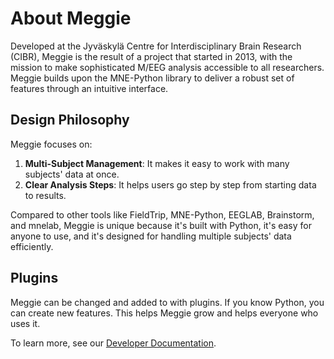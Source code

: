 # About Meggie

Developed at the Jyväskylä Centre for Interdisciplinary Brain Research (CIBR), Meggie is the result of a project that started in 2013, with the mission to make sophisticated M/EEG analysis accessible to all researchers. Meggie builds upon the MNE-Python library to deliver a robust set of features through an intuitive interface.

## Design Philosophy

Meggie focuses on:

1. **Multi-Subject Management**: It makes it easy to work with many subjects' data at once.
2. **Clear Analysis Steps**: It helps users go step by step from starting data to results.

Compared to other tools like FieldTrip, MNE-Python, EEGLAB, Brainstorm, and mnelab, Meggie is unique because it's built with Python, it's easy for anyone to use, and it's designed for handling multiple subjects' data efficiently.

## Plugins

Meggie can be changed and added to with plugins. If you know Python, you can create new features. This helps Meggie grow and helps everyone who uses it.

To learn more, see our [Developer Documentation](./developer-guide/architecture.md).
